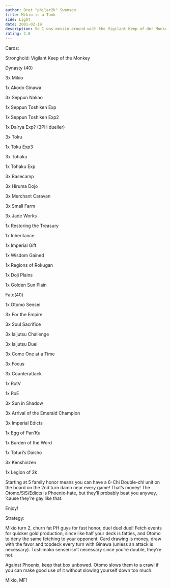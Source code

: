 ```yaml
---
author: Bret "philer2k" Swanson
title: Mikio is a Tank
side: Light
date: 2001-02-19
description: So I was messin around with the Vigilant Keep of der Monkey, ya know, just for kicks, and I found that Mikio is a tank.
rating: 2.0
---
```

Cards: 

Stronghold: Vigilant Keep of the Monkey

Dynasty (40)
3x Mikio
1x Akodo Ginawa
3x Seppun Nakao
1x Seppun Toshiken Exp
1x Seppun Toshiken Exp2
1x Dairya Exp? (3PH dueller)
3x Toku
1x Toku Exp3
3x Tohaku
1x Tohaku Exp

3x Basecamp
3x Hiruma Dojo
3x Merchant Caravan
3x Small Farm
3x Jade Works

1x Restoring the Treasury
1x Inheritance
1x Imperial Gift
1x Wisdom Gained
1x Regions of Rokugan

1x Doji Plains
1x Golden Sun Plain

Fate(40)
1x Otomo Sensei

3x For the Empire
3x Soul Sacrifice
3x Iaijutsu Challenge
3x Iaijutsu Duel
3x Come One at a Time
3x Focus
3x Counterattack
1x RotV
1x RoE
3x Sun in Shadow
3x Arrival of the Emerald Champion
3x Imperial Edicts
1x Egg of Pan’Ku

1x Burden of the Word
1x Toturi’s Daisho

3x Kenshinzen
1x Legion of 2k

Starting at 5 family honor means you can have a 6-Chi Double-chi unit on the board on the 2nd turn damn near every game! That’s money! The Otomo/SiS/Edicts is Phoenix-hate, but they’ll probably beat you anyway, ’cause they’re gay like that.

Enjoy! 

Strategy: 

Mikio turn 2, churn fat PH guys for fast honor, duel duel duel! Fetch events for quicker gold production, since like half your deck is fatties, and Otomo to deny the same fetching to your opponent. Card drawing is money, draw with the favor and topdeck every turn with Ginawa (unless an attack is necessary). Toshimoko sensei isn’t necessary since you’re double, they’re not.

Against Phoenix, keep that box unbowed. Otomo slows them to a crawl if you can make good use of it without slowing yourself down too much.

Mikio, MF! 